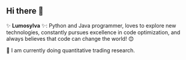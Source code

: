 ## Hi there 👋

✨ **Lumosylva** ✨: Python and Java programmer, loves to explore new technologies, constantly pursues excellence in code optimization, and always believes that code can change the world! 😊

🔭 I am currently doing quantitative trading research.

